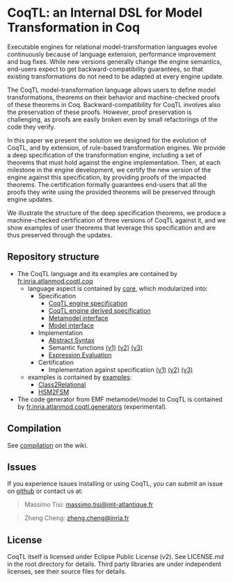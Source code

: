 CoqTL: an Internal DSL for Model Transformation in Coq
=======
Executable engines for relational model-transformation languages evolve continuously because of language extension, performance improvement and bug fixes. While new versions generally change the engine semantics, end-users expect to get backward-compatibility guarantees, so that existing transformations do not need to be adapted at every engine update.

The CoqTL model-transformation language allows users to define model transformations, theorems on their behavior and machine-checked proofs of these theorems in Coq. Backward-compatibility for CoqTL involves also the preservation of these proofs. However, proof preservation is challenging, as proofs are easily broken even by small refactorings of the code they verify.

In this paper we present the solution we designed for the evolution of CoqTL, and by extension, of rule-based transformation engines. We provide a deep specification of the transformation engine, including a set of theorems that must hold against the engine implementation. Then, at each milestone in the engine development, we certify the new version of the engine against this specification, by providing proofs of the impacted theorems. The certification formally guarantees end-users that all the proofs they write using the provided theorems will be preserved through engine updates.

We illustrate the structure of the deep specification theorems, we produce a machine-checked certification of three versions of CoqTL against it, and we show examples of user theorems that leverage this specification and are thus preserved through the updates.

Repository structure
------
* The CoqTL language and its examples are contained by [fr.inria.atlanmod.coqtl.coq](/fr.inria.atlanmod.coqtl.coq/)
  * language aspect is contained by [core](/fr.inria.atlanmod.coqtl.coq/core/), which modularized into:
    * Specification
      * [CoqTL engine specification](/fr.inria.atlanmod.coqtl.coq/core/Engine.v)
      * [CoqTL engine derived specification](/fr.inria.atlanmod.coqtl.coq/core/EngineProofs.v)
      * [Metamodel interface](/fr.inria.atlanmod.coqtl.coq/core/Metamodel.v)
      * [Model interface](/fr.inria.atlanmod.coqtl.coq/core/Model.v)
    * Implementation
      * [Abstract Syntax](/fr.inria.atlanmod.coqtl.coq/core/Syntax.v)
      * Semantic functions [(v1)](/fr.inria.atlanmod.coqtl.coq/core/Semantics.v) [(v2)](/fr.inria.atlanmod.coqtl.coq/core/Semantics_v2.v) [(v3)](/fr.inria.atlanmod.coqtl.coq/core/Semantics_v3.v)
      * [Expression Evaluation](/fr.inria.atlanmod.coqtl.coq/core/Expressions.v)
    * Certification 
      * Implementation against specification [(v1)](/fr.inria.atlanmod.coqtl.coq/core/Certification.v) [(v2)](/fr.inria.atlanmod.coqtl.coq/core/Certification_v2.v) [(v3)](/fr.inria.atlanmod.coqtl.coq/core/Certification_v3.v)
  * examples is contained by [examples](/fr.inria.atlanmod.coqtl.coq/examples/):
    * [Class2Relational](/fr.inria.atlanmod.coqtl.coq/examples/Class2Relational/)
    * [HSM2FSM](/fr.inria.atlanmod.coqtl.coq/examples/HSM2FSM)
* The code generator from EMF metamodel/model to CoqTL is contained by [fr.inria.atlanmod.coqtl.generators](/fr.inria.atlanmod.coqtl.generators/) (experimental).

Compilation
------
See [compilation]() on the wiki.

Issues
------
If you experience issues installing or using CoqTL, you can submit an issue on [github](https://github.com/atlanmod/CoqTL/issues) or contact us at:

> Massimo Tisi: massimo.tisi@imt-atlantique.fr

> Zheng Cheng: zheng.cheng@inria.fr

License
------
CoqTL itself is licensed under Eclipse Public License (v2). See LICENSE.md in the root directory for details. Third party libraries are under independent licenses, see their source files for details.